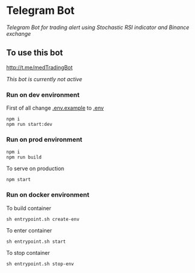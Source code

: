 # Telegram Bot

*Telegram Bot for trading alert using Stochastic RSI indicator and Binance exchange*

## To use this bot
http://t.me/medTradingBot

*This bot is currently not active*

### Run on dev environment
First of all change [.env.example]() to [.env]()
```
npm i
npm run start:dev
```
### Run on prod environment
```
npm i
npm run build
```
To serve on production
```
npm start
```
### Run on docker environment
To build container
```
sh entrypoint.sh create-env
```
To enter container
```
sh entrypoint.sh start
```
To stop container
```
sh entrypoint.sh stop-env
```





